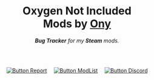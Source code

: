 
<br>

<div align = center>

# Oxygen Not Included <br> Mods by **[Ony]**

***Bug Tracker*** *for my **Steam** mods.*

<br>
<br>

[![Button Report]][Report]   
[![Button ModList]][ModList]   
[![Button Discord]][Discord]

</div>

<br>


<!----------------------------------------------------------------------------->

[ModList]: https://steamcommunity.com/workshop/filedetails/?id=1868471353
[Discord]: https://discord.gg/n9FhwzQFAV
[Ony]: https://steamcommunity.com/id/oniki

[Report]: Documentation/Report.md


<!---------------------------------[ Buttons ]--------------------------------->

[Button Report]: https://img.shields.io/badge/Report_A_Bug-609926?style=for-the-badge&logoColor=white&logo=Hackaday
[Button ModList]: https://img.shields.io/badge/ModList-1A9FFF?style=for-the-badge&logoColor=white&logo=Steam
[Button Discord]: https://img.shields.io/badge/Discord-5865F2?style=for-the-badge&logoColor=white&logo=Discord